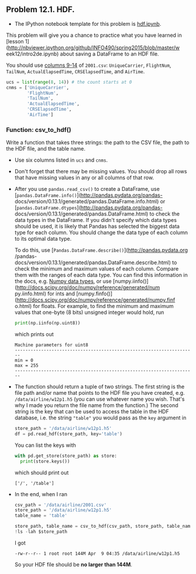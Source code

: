 ## Problem 12.1. HDF.

- The IPython notebook template for this problem is
  [hdf.ipynb](http://nbviewer.ipython.org/github/INFO490/spring2015/blob/master/week12/hdf.ipynb).

This problem will give you a chance to practice what you have learned in
  [lesson 1](http://nbviewer.ipython.org/github/INFO490/spring2015/blob/master/w
eek12/intro2de.ipynb)
  about saving a DataFrame to an HDF file.


You should use
  [columns 9-14](http://stat-computing.org/dataexpo/2009/the-data.html)
  of `2001.csv`:
  `UniqueCarrier`, `FlightNum`, `TailNum`, `ActualElapsedTime`,
`CRSElapsedTime`,
  and `AirTime`.

  ```python
  ucs = list(range(8, 14)) # the count starts at 0
  cnms = ['UniqueCarrier',
          'FlightNum',
          'TailNum',
          'ActualElapsedTime',
          'CRSElapsedTime',
          'AirTime']
  ```

### Function: csv\_to\_hdf()

Write a function that takes three strings: the path to the CSV file,
  the path to the HDF file, and the table name.

- Use six columns listed in `ucs` and `cnms`.
- Don't forget that there may be missing values.
  You should drop all rows that have missing values in any or all columns of
that row.
- After you use `pandas.read_csv()` to create a DataFrame,
  use [`pandas.DataFrame.info()`](http://pandas.pydata.org/pandas-
docs/version/0.13.1/generated/pandas.DataFrame.info.html)
  or [`pandas.DataFrame.dtypes`](http://pandas.pydata.org/pandas-
docs/version/0.13.1/generated/pandas.DataFrame.html)
  to check the data types in the DataFrame.
  If you didn't specify which data types should be used,
  it is likely that Pandas has selected the biggest data type for each column.
  You should change the data type of each column to its optimal data type.

  To do this, use [`Pandas.DataFrame.describe()`](http://pandas.pydata.org
/pandas-docs/version/0.13.1/generated/pandas.DataFrame.describe.html)
  to check the minimum and maximum values of each column.
  Compare them with the ranges of each data type. You can find this information
in the docs,
  e.g. [Numpy data
types](http://docs.scipy.org/doc/numpy/user/basics.types.html),
  or use [numpy.iinfo()](http://docs.scipy.org/doc/numpy/reference/generated/num
py.iinfo.html)
  for ints and
  [numpy.finfo()](http://docs.scipy.org/doc/numpy/reference/generated/numpy.finf
o.html)
  for floats.
  For example, to find the minimum and maximum values that one-byte (8 bits)
unsigned integer would hold,
  run

  ```python
  print(np.iinfo(np.uint8))
  ```

  which prints out

  ```text
  Machine parameters for uint8
  ---------------------------------------------------------------------
  min = 0
  max = 255
  ---------------------------------------------------------------------
  ```

- The function should return a tuple of two strings.
  The first string is the file path and/or name that points to the
  HDF file you have created, e.g. `/data/airline/w12p1.h5`
  (you can use whatever name you wish. That's why I made you return the
  file name from the function.)
  The second string is the key that can be used to access the table
  in the HDF database, i.e. the string `"table"` you would pass as the
  `key` argument in

  ```python
  store_path = '/data/airline/w12p1.h5'
  df = pd.read_hdf(store_path, key='table')
  ```

  You can list the keys with

  ```python
  with pd.get_store(store_path) as store:
    print(store.keys())
  ```

  which should print out

  ```text
  ['/', '/table']
  ```

- In the end, when I ran

  ```python
  csv_path = '/data/airline/2001.csv'
  store_path = '/data/airline/w12p1.h5'
  table_name = 'table'

  store_path, table_name = csv_to_hdf(csv_path, store_path, table_name)
  !ls -lah $store_path
  ```

  I got

  ```text
  -rw-r--r-- 1 root root 144M Apr  9 04:35 /data/airline/w12p1.h5
  ```

  So your HDF file should be **no larger than 144M**.

